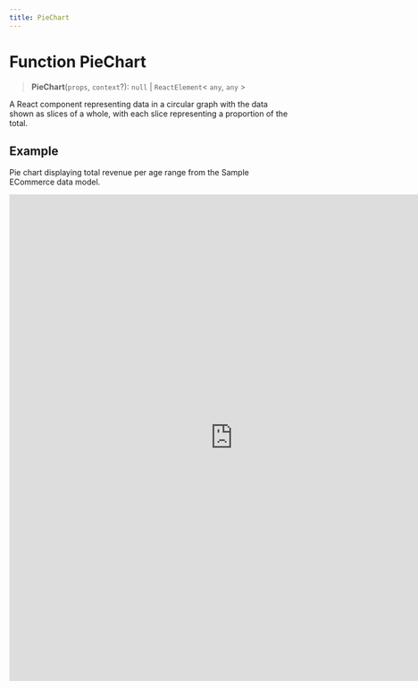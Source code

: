 ```yaml
---
title: PieChart
---
```


# Function PieChart

> **PieChart**(`props`, `context`?): `null` \| `ReactElement`\< `any`, `any` \>

A React component representing data in a circular graph with the data shown as slices of a whole,
with each slice representing a proportion of the total.

## Example

Pie chart displaying total revenue per age range from the Sample ECommerce data model.

<iframe
 src='https://csdk-playground.sisense.com/?example=charts%2Fpie-chart&mode=docs'
 width=800
 height=870
 style='border:none;'
/>

Additional Pie Chart examples:

- [Donut Pie Chart](https://www.sisense.com/platform/compose-sdk/playground/?example=charts%2Fpie-chart-donut)
- [Ring Pie Chart](https://www.sisense.com/platform/compose-sdk/playground/?example=charts%2Fpie-chart-ring)

## Parameters

| Parameter | Type | Description |
| :------ | :------ | :------ |
| `props` | [`PieChartProps`](../interfaces/interface.PieChartProps.md) | Pie chart properties |
| `context`? | `any` | - |

## Returns

`null` \| `ReactElement`\< `any`, `any` \>

Pie Chart component
